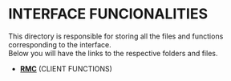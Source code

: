 # INTERFACE FUNCIONALITIES
This directory is responsible for storing all the files and functions corresponding to the interface.<br> Below you will have the links to the respective folders and files.

- **[RMC](https://upraggy.github.io/FOOD_DEV/Documentation/utils/INTERFACE_FUNCIONALITIES/rmc)** (CLIENT FUNCTIONS)
